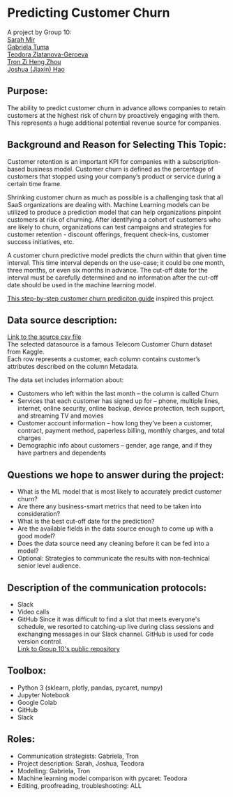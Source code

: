 # Predicting Customer Churn
A project by Group 10: <br>
[Sarah Mir]() <br>
[Gabriela Tuma](https://www.linkedin.com/in/gabrielatuma/) <br>
[Teodora Zlatanova-Geroeva](https://www.linkedin.com/in/teodora-zlatanova-geroeva-5a47aa20/) <br>
[Tron Zi Heng Zhou](https://www.linkedin.com/in/zi-heng-tron-zhou-690722168/) <br>
[Joshua (Jiaxin) Hao]() <br>

## Purpose:
The ability to predict customer churn in advance allows companies to retain customers at the highest risk of churn by proactively engaging with them. This represents a huge additional potential revenue source for companies.

## Background and Reason for Selecting This Topic:
Customer retention is an important KPI for companies with a subscription-based business model. Customer churn is defined as the percentage of customers that stopped using your company’s product or service during a certain time frame. <br>

Shrinking customer churn as much as possible is a challenging task that all SaaS organizations are dealing with. Machine Learning models can be utilized to produce a prediction model that can help organizations pinpoint customers at risk of churning. After identifying a cohort of customers who are likely to churn, organizations can test campaigns and strategies for customer retention - discount offerings, frequent check-ins, customer success initiatives, etc. <br>

A customer churn predictive model predicts the churn within that given time interval. This time interval depends on the use-case; it could be one month, three months, or even six months in advance. The cut-off date for the interval must be carefully determined and no information after the cut-off date should be used in the machine learning model.<br>

[This step-by-step customer churn prediciton guide](https://towardsdatascience.com/predict-customer-churn-the-right-way-using-pycaret-8ba6541608ac) inspired this project. 

## Data source description:
[Link to the source csv file](https://raw.githubusercontent.com/srees1988/predict-churn-py/main/customer_churn_data.csv) <br>
The selected datasource is a famous Telecom Customer Churn dataset from Kaggle. <br>
Each row represents a customer, each column contains customer’s attributes described on the column Metadata. <br>

The data set includes information about:<br>

 - Customers who left within the last month – the column is called Churn
 - Services that each customer has signed up for – phone, multiple lines, internet, online security, online backup, device protection, tech support, and streaming TV and movies
 - Customer account information – how long they’ve been a customer, contract, payment method, paperless billing, monthly charges, and total charges
 - Demographic info about customers – gender, age range, and if they have partners and dependents

## Questions we hope to answer during the project:
 - What is the ML model that is most likely to accurately predict customer churn?
 - Are there any business-smart metrics that need to be taken into consideration?
 - What is the best cut-off date for the prediction?
 - Are the available fields in the data source enough to come up with a good model?
 - Does the data source need any cleaning before it can be fed into a model?
 - Optional: Strategies to communicate the results with non-technical senior level audience.

## Description of the communication protocols:
 - Slack
 - Video calls
 - GitHub
Since it was difficult to find a slot that meets everyone's schedule, we resorted to catching-up live during class sessions and exchanging messages in our Slack channel. GitHub is used for code version control.<br>
[Link to Group 10's public repository](https://github.com/XDarkPhoenixes/Group_10)

## Toolbox:
 - Python 3 (sklearn, plotly, pandas, pycaret, numpy)
 - Jupyter Notebook
 - Google Colab
 - GitHub
 - Slack

## Roles:
 - Communication strategists: Gabriela, Tron
 - Project description: Sarah, Joshua, Teodora
 - Modelling: Gabriela, Tron
 - Machine learning model comparison with pycaret: Teodora
 - Editing, proofreading, troubleshooting: ALL
